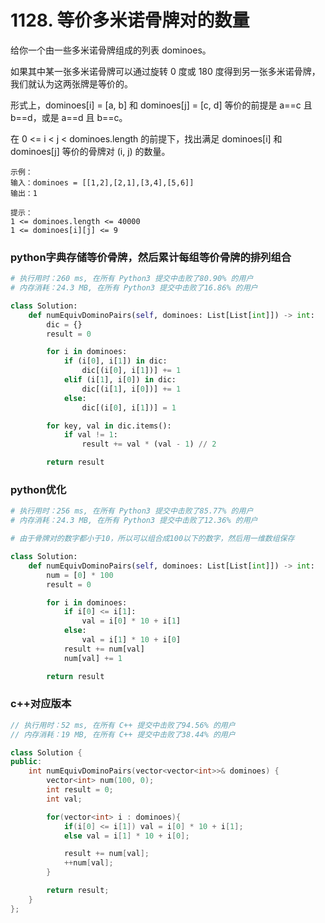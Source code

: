 # 1128. 等价多米诺骨牌对的数量
给你一个由一些多米诺骨牌组成的列表 dominoes。

如果其中某一张多米诺骨牌可以通过旋转 0 度或 180 度得到另一张多米诺骨牌，我们就认为这两张牌是等价的。

形式上，dominoes[i] = [a, b] 和 dominoes[j] = [c, d] 等价的前提是 a==c 且 b==d，或是 a==d 且 b==c。

在 0 <= i < j < dominoes.length 的前提下，找出满足 dominoes[i] 和 dominoes[j] 等价的骨牌对 (i, j) 的数量。
```shell
示例：
输入：dominoes = [[1,2],[2,1],[3,4],[5,6]]
输出：1

提示：
1 <= dominoes.length <= 40000
1 <= dominoes[i][j] <= 9
```

### python字典存储等价骨牌，然后累计每组等价骨牌的排列组合
```python
# 执行用时：260 ms, 在所有 Python3 提交中击败了80.90% 的用户
# 内存消耗：24.3 MB, 在所有 Python3 提交中击败了16.86% 的用户

class Solution:
    def numEquivDominoPairs(self, dominoes: List[List[int]]) -> int:
        dic = {}
        result = 0

        for i in dominoes:
            if (i[0], i[1]) in dic:
                dic[(i[0], i[1])] += 1
            elif (i[1], i[0]) in dic:
                dic[(i[1], i[0])] += 1
            else:
                dic[(i[0], i[1])] = 1

        for key, val in dic.items():
            if val != 1:
                result += val * (val - 1) // 2

        return result
```

### python优化
```python
# 执行用时：256 ms, 在所有 Python3 提交中击败了85.77% 的用户
# 内存消耗：24.3 MB, 在所有 Python3 提交中击败了12.36% 的用户

# 由于骨牌对的数字都小于10，所以可以组合成100以下的数字，然后用一维数组保存

class Solution:
    def numEquivDominoPairs(self, dominoes: List[List[int]]) -> int:
        num = [0] * 100
        result = 0

        for i in dominoes:
            if i[0] <= i[1]:
                val = i[0] * 10 + i[1]
            else:
                val = i[1] * 10 + i[0]
            result += num[val]
            num[val] += 1

        return result
```

### c++对应版本
```c++
// 执行用时：52 ms, 在所有 C++ 提交中击败了94.56% 的用户
// 内存消耗：19 MB, 在所有 C++ 提交中击败了38.44% 的用户

class Solution {
public:
    int numEquivDominoPairs(vector<vector<int>>& dominoes) {
        vector<int> num(100, 0);
        int result = 0;
        int val;

        for(vector<int> i : dominoes){
            if(i[0] <= i[1]) val = i[0] * 10 + i[1];
            else val = i[1] * 10 + i[0];

            result += num[val];
            ++num[val];
        }

        return result;
    }
};
```
